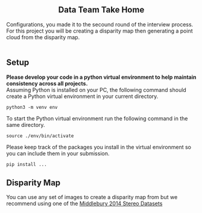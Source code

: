 <p align="center">
  <h2 align="center">Data Team Take Home</h2>
</p>
<p>
Configurations, you made it to the secound round of the interview process. For this project you will be creating a disparity map then generating a point cloud from the disparity map.
<br>
<br>
</p>

## Setup

<p>
<strong>Please develop your code in a python virtual environment to help maintain consistency across all projects.</strong> <br>
Assuming Python is installed on your PC, the following command should create a Python virtual environment in your current directory.
</p>

```
python3 -m venv env
```

To start the Python virtual environment run the following command in the same directory.

```
source ./env/bin/activate
```

Please keep track of the packages you install in the virtual environment so you can include them in your submission.

```
pip install ...
```

## Disparity Map

You can use any set of images to create a disparity map from but we recommend using one of the [Middlebury 2014 Stereo Datasets](https://vision.middlebury.edu/stereo/data/scenes2014/)
